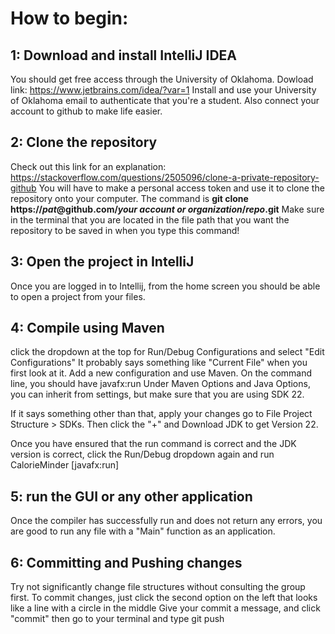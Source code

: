 # How to begin:

## 1: Download and install IntelliJ IDEA
You should get free access through the University of Oklahoma.
Dowload link: https://www.jetbrains.com/idea/?var=1
Install and use your University of Oklahoma email to authenticate that you're a student. Also connect your account to github to make life easier.

## 2: Clone the repository
Check out this link for an explanation:
https://stackoverflow.com/questions/2505096/clone-a-private-repository-github
You will have to make a personal access token and use it to clone the repository onto your computer.
The command is **git clone https://*pat*@github.com/*your account or organization*/*repo*.git**
Make sure in the terminal that you are located in the file path that you want the repository to be saved in when you type this command!

## 3: Open the project in IntelliJ
Once you are logged in to Intellij, from the home screen you should be able to open a project from your files.

## 4: Compile using Maven
click the dropdown at the top for Run/Debug Configurations and select "Edit Configurations"
    It probably says something like "Current File" when you first look at it.
    Add a new configuration and use Maven.
On the command line, you should have javafx:run
Under Maven Options and Java Options, you can inherit from settings, but make sure that you are using SDK 22.

If it says something other than that, apply your changes
   go to File  Project Structure > SDKs.
   Then click the "+" and Download JDK to get Version 22.

Once you have ensured that the run command is correct and the JDK version is correct, click the Run/Debug dropdown again and run CalorieMinder [javafx:run]

## 5: run the GUI or any other application
Once the compiler has successfully run and does not return any errors, you are good to run any file with a "Main" function as an application.

## 6: Committing and Pushing changes
Try not significantly change file structures without consulting the group first.
To commit changes, just click the second option on the left that looks like a line with a circle in the middle
Give your commit a message, and click "commit"
then go to your terminal and type git push


